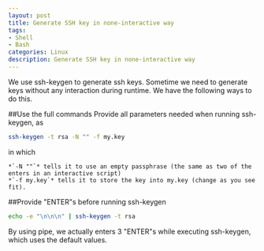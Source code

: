 ```yaml
---
layout: post
title: Generate SSH key in none-interactive way
tags:
- Shell
- Bash
categories: Linux
description: Generate SSH key in none-interactive way
---
```

We use ssh-keygen to generate ssh keys. Sometime we need to generate keys without any interaction during runtime. We have the following ways to do this.

##Use the full commands
Provide all parameters needed when running ssh-keygen, as
```bash
ssh-keygen -t rsa -N "" -f my.key
```
in which
```
*`-N ""`* tells it to use an empty passphrase (the same as two of the enters in an interactive script)
*`-f my.key`* tells it to store the key into my.key (change as you see fit).
```

##Provide "ENTER"s before running ssh-keygen
```bash
echo -e "\n\n\n" | ssh-keygen -t rsa
```
By using pipe, we actually enters 3 "ENTER"s while executing ssh-keygen, which uses the default values.

